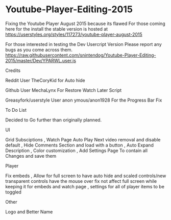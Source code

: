 # Youtube-Player-Editing-2015
Fixing the Youtube Player August 2015 because its flawed
For those coming here for the install the stable version is hosted at https://userstyles.org/styles/117273/youtube-player-august-2015

For those interested in testing the Dev Usercript Version Please report any bugs as you come across them.  https://raw.githubusercontent.com/snintendog/Youtube-Player-Editing-2015/master/Dev/YPARWL.user.js

Credits

Reddit User TheCoryKid for Auto hide

Github User MechaLynx For Restore Watch Later Script

Greasyfork/userstyle User anon ymous/anon1928 For the Progress Bar Fix

To Do List

Decided to Go further than originally planned.

UI

Grid Subsciptions , Watch Page Auto Play Next video removal and disable default , Hide Comments Section and load with a button , Auto Expand Description , Color customization , Add Settings Page To contain all Changes and save them

Player

Fix embeds , Allow for full screen to have auto hide and scaled controls/new transparent controls have the mouse over fix not affect full screen while keeping it for embeds and watch page , settings for all of player items to be toggled

Other

Logo and Better Name
